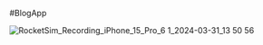 #BlogApp

![RocketSim_Recording_iPhone_15_Pro_6 1_2024-03-31_13 50 56](https://github.com/MarekSrutka/BlogApp/assets/156443694/4d2d69ea-03ba-436a-82a8-1c9e5a6fdf16)
